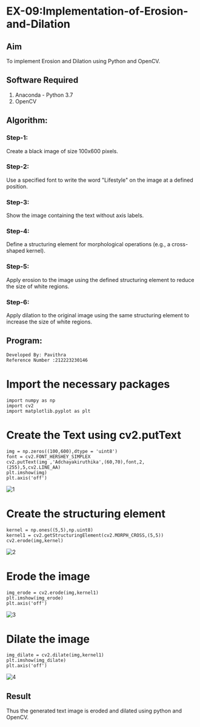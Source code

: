 # EX-09:Implementation-of-Erosion-and-Dilation
## Aim
To implement Erosion and Dilation using Python and OpenCV.
## Software Required
1. Anaconda - Python 3.7
2. OpenCV
## Algorithm:
### Step-1:

Create a black image of size 100x600 pixels.
### Step-2:

Use a specified font to write the word "Lifestyle" on the image at a defined position.
### Step-3:

Show the image containing the text without axis labels.
### Step-4:

Define a structuring element for morphological operations (e.g., a cross-shaped kernel).
### Step-5:

Apply erosion to the image using the defined structuring element to reduce the size of white regions.
### Step-6:

Apply dilation to the original image using the same structuring element to increase the size of white regions.

## Program:
```
Developed By: Pavithra
Reference Number :212223230146
``` 
# Import the necessary packages
```
import numpy as np
import cv2
import matplotlib.pyplot as plt
```

# Create the Text using cv2.putText
```
img = np.zeros((100,600),dtype = 'uint8')
font = cv2.FONT_HERSHEY_SIMPLEX
cv2.putText(img ,'Adchayakiruthika',(60,70),font,2,(255),5,cv2.LINE_AA)
plt.imshow(img)
plt.axis('off')
```
![1](https://github.com/user-attachments/assets/40638ec7-0e13-4379-866d-e41a6c0df6a1)

# Create the structuring element
```
kernel = np.ones((5,5),np.uint8)
kernel1 = cv2.getStructuringElement(cv2.MORPH_CROSS,(5,5))
cv2.erode(img,kernel)
```
![2](https://github.com/user-attachments/assets/eb6642b7-e970-444b-987a-fa2285c68985)

# Erode the image
```
img_erode = cv2.erode(img,kernel1)
plt.imshow(img_erode)
plt.axis('off')
```
![3](https://github.com/user-attachments/assets/226e07fb-8515-40b1-a52b-84306d9650d7)

# Dilate the image

```
img_dilate = cv2.dilate(img,kernel1)
plt.imshow(img_dilate)
plt.axis('off')
```
![4](https://github.com/user-attachments/assets/2045632c-1bf5-4e30-9354-c8d586de9fa3)

## Result
Thus the generated text image is eroded and dilated using python and OpenCV.
